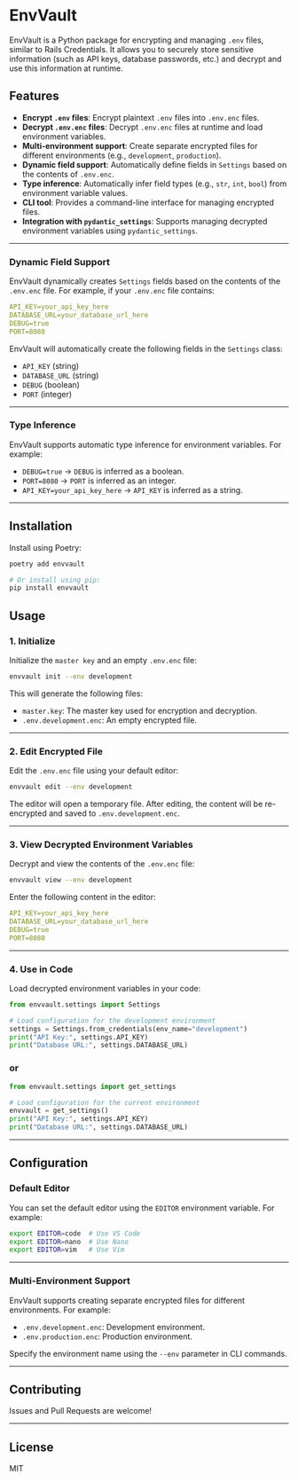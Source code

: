 # EnvVault

EnvVault is a Python package for encrypting and managing `.env` files, similar to Rails Credentials. It allows you to securely store sensitive information (such as API keys, database passwords, etc.) and decrypt and use this information at runtime.

## Features

- **Encrypt `.env` files**: Encrypt plaintext `.env` files into `.env.enc` files.
- **Decrypt `.env.enc` files**: Decrypt `.env.enc` files at runtime and load environment variables.
- **Multi-environment support**: Create separate encrypted files for different environments (e.g., `development`, `production`).
- **Dynamic field support**: Automatically define fields in `Settings` based on the contents of `.env.enc`.
- **Type inference**: Automatically infer field types (e.g., `str`, `int`, `bool`) from environment variable values.
- **CLI tool**: Provides a command-line interface for managing encrypted files.
- **Integration with `pydantic_settings`**: Supports managing decrypted environment variables using `pydantic_settings`.

---

### **Dynamic Field Support**

EnvVault dynamically creates `Settings` fields based on the contents of the `.env.enc` file. For example, if your `.env.enc` file contains:

```yaml
API_KEY=your_api_key_here
DATABASE_URL=your_database_url_here
DEBUG=true
PORT=8080
```

EnvVault will automatically create the following fields in the `Settings` class:

- `API_KEY` (string)
- `DATABASE_URL` (string)
- `DEBUG` (boolean)
- `PORT` (integer)

---

### **Type Inference**

EnvVault supports automatic type inference for environment variables. For example:

- `DEBUG=true` → `DEBUG` is inferred as a boolean.
- `PORT=8080` → `PORT` is inferred as an integer.
- `API_KEY=your_api_key_here` → `API_KEY` is inferred as a string.

---

## Installation

Install using Poetry:

```bash
poetry add envvault

# Or install using pip:
pip install envvault
```

## Usage

### 1. Initialize

Initialize the `master key` and an empty `.env.enc` file:

```bash
envvault init --env development
```

This will generate the following files:
- `master.key`: The master key used for encryption and decryption.
- `.env.development.enc`: An empty encrypted file.

---

### 2. Edit Encrypted File

Edit the `.env.enc` file using your default editor:

```bash
envvault edit --env development
```

The editor will open a temporary file. After editing, the content will be re-encrypted and saved to `.env.development.enc`.

---

### 3. View Decrypted Environment Variables

Decrypt and view the contents of the `.env.enc` file:

```bash
envvault view --env development
```

Enter the following content in the editor:

```yaml
API_KEY=your_api_key_here
DATABASE_URL=your_database_url_here
DEBUG=true
PORT=8080
```

---

### 4. Use in Code

Load decrypted environment variables in your code:

```python
from envvault.settings import Settings

# Load configuration for the development environment
settings = Settings.from_credentials(env_name="development")
print("API Key:", settings.API_KEY)
print("Database URL:", settings.DATABASE_URL)
```

### or

```python
from envvault.settings import get_settings

# Load configuration for the current environment
envvault = get_settings()
print("API Key:", settings.API_KEY)
print("Database URL:", settings.DATABASE_URL)
```

---

## Configuration

### Default Editor

You can set the default editor using the `EDITOR` environment variable. For example:

```bash
export EDITOR=code  # Use VS Code
export EDITOR=nano  # Use Nano
export EDITOR=vim   # Use Vim
```

---

### Multi-Environment Support

EnvVault supports creating separate encrypted files for different environments. For example:

- `.env.development.enc`: Development environment.
- `.env.production.enc`: Production environment.

Specify the environment name using the `--env` parameter in CLI commands.

---

## Contributing

Issues and Pull Requests are welcome!

---

## License

MIT
